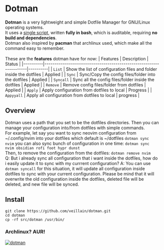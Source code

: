 # Dotman
**Dotman** is a very lightweight and simple Dotfile Manager for GNU/Linux operating systems. \
It uses a [single script](src/dotman), written **fully in bash**, which is auditable, requiring **no build and dependencies**. \
Dotman also inspired by **pacman** that archlinux used, which make all the command easy to remember. \
<br/>
These are the **features** dotman have for now:
| Features | Description                                                         | Status   | 
|----------|---------------------------------------------------------------------|----------|
| ```List```     | Show the list of configuration files and folder inside the dotfiles | Applied  |
| ```Sync```     | Sync/Copy the config files/folder into the dotfiles                 | Applied  |
| ```Syncall```  | Sync all the config files/folder inside the dotfiles                | Applied  |
| ```Remove```   | Remove config files/folder from dotfiles                            | Applied  |
| ```Apply```    | Apply configuration from dotfiles to local                          | Progress |
| ```Appyyall``` | Apply all configuration from dotfiles to local                      | progress |

## Overview
Dotman uses a path that you set to be the dotfiles directories. Then you can manage your configuration into/from dotfiles with simple commands.
<br/>
For example, let say you want to sync neovim configuration from ~/.config/nvim into your dotfiles which default is ~/dotfiles
```dotman sync nvim```
you can also sync bunch of configuration in one time:
```dotman sync nvim obsidian rofi foot hypr dunst```
<br/>
Then, to remove the configuration from the dotfiles:
```dotman remove nvim```
<br/>
Q: But i already sync all configuration that i want inside the dotfiles, how do i easily update it to sync with my currrent configuration?
A: You can use ```dotman syncall``` for this situation, it will update all configuration inside dotfiles to sync with your current configuration. Please be mind that it will overwrite the old configuration inside the dotfiles, deleted file will be deleted, and new file will be synced.

## Install
```
git clone https://github.com/veillain/dotman.git
cd dotman
cp -rf src/dotman /usr/bin/
```

### Archlinux? AUR!
[![dotman](https://img.shields.io/aur/version/dotman?color=1793d1&label=dotman&logo=arch-linux&style=for-the-badge)](https://aur.archlinux.org/packages/dotman/)


